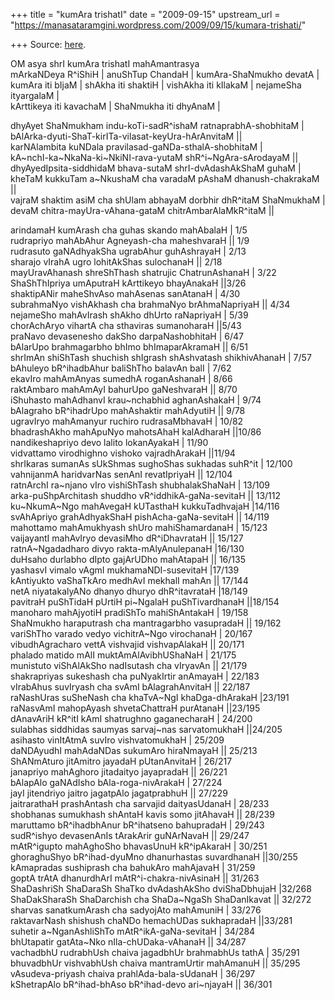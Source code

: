 +++
title = "kumAra trishatI"
date = "2009-09-15"
upstream_url = "https://manasataramgini.wordpress.com/2009/09/15/kumara-trishati/"

+++
Source: [here](https://manasataramgini.wordpress.com/2009/09/15/kumara-trishati/).

OM asya shrI kumAra trishatI mahAmantrasya  
mArkaNDeya R^iShiH \| anuShTup ChandaH \| kumAra-ShaNmukho devatA \|  
kumAra iti bIjaM \| shAkha iti shaktiH \| vishAkha iti kIlakaM \| nejameSha ityargalaM \|  
kArttikeya iti kavachaM \| ShaNmukha iti dhyAnaM \|

dhyAyet ShaNmukham indu-koTi-sadR^ishaM ratnaprabhA-shobhitaM \|  
bAlArka-dyuti-ShaT-kirITa-vilasat-keyUra-hArAnvitaM \|\|  
karNAlambita kuNDala pravilasad-gaNDa-sthalA-shobhitaM \|  
kA\~nchI-ka\~NkaNa-ki\~NkiNI-rava-yutaM shR^i\~NgAra-sArodayaM \|\|  
dhyAyedIpsita-siddhidaM bhava-sutaM shrI-dvAdashAkShaM guhaM \|  
kheTaM kukkuTam a\~NkushaM cha varadaM pAshaM dhanush-chakrakaM \|\|  
vajraM shaktim asiM cha shUlam abhayaM dorbhir dhR^itaM ShaNmukhaM \|  
devaM chitra-mayUra-vAhana-gataM chitrAmbarAlaMkR^itaM \|\|

arindamaH kumArash cha guhas skando mahAbalaH \| 1/5  
rudrapriyo mahAbAhur Agneyash-cha maheshvaraH \|\| 1/9  
rudrasuto gaNAdhyakSha ugrabAhur guhAshrayaH \| 2/13  
sharajo vIrahA ugro lohitAkShas sulochanaH \|\| 2/18  
mayUravAhanash shreShThash shatrujic ChatrunAshanaH \| 3/22  
ShaShThIpriya umAputraH kArttikeyo bhayAnakaH \|\|3/26  
shaktipANir maheShvAso mahAsenas sanAtanaH \| 4/30  
subrahmaNyo vishAkhash cha brahmaNyo brAhmaNapriyaH \|\| 4/34  
nejameSho mahAvIrash shAkho dhUrto raNapriyaH \| 5/39  
chorAchAryo vihartA cha sthaviras sumanoharaH \|\|5/43  
praNavo devasenesho dakSho darpaNashobhitaH \| 6/47  
bAlarUpo brahmagarbho bhImo bhImaparAkramaH \|\| 6/51  
shrImAn shiShTash shuchish shIgrash shAshvatash shikhivAhanaH \| 7/57  
bAhuleyo bR^ihadbAhur baliShTho balavAn balI \| 7/62  
ekavIro mahAmAnyas sumedhA roganAshanaH \| 8/66  
raktAmbaro mahAmAyI bahurUpo gaNeshvaraH \|\| 8/70  
iShuhasto mahAdhanvI krau\~nchabhid aghanAshakaH \| 9/74  
bAlagraho bR^ihadrUpo mahAshaktir mahAdyutiH \|\| 9/78  
ugravIryo mahAmanyur ruchiro rudrasaMbhavaH \| 10/82  
bhadrashAkho mahApuNyo mahotsAhaH kalAdharaH \|\|10/86  
nandikeshapriyo devo lalito lokanAyakaH \| 11/90  
vidvattamo virodhighno vishoko vajradhArakaH \|\|11/94  
shrIkaras sumanAs sUkShmas sughoShas sukhadas suhR^it \| 12/100  
vahnijanmA haridvarNas senAnI revatIpriyaH \|\| 12/104  
ratnArchI ra\~njano vIro vishiShTash shubhalakShaNaH \| 13/109  
arka-puShpArchitash shuddho vR^iddhikA-gaNa-sevitaH \|\| 13/112  
ku\~NkumA\~Ngo mahAvegaH kUTasthaH kukkuTadhvajaH \|14/116  
svAhApriyo grahAdhyakShaH pishAcha-gaNa-sevitaH \|\| 14/119  
mahottamo mahAmukhyash shUro mahiShamardanaH \| 15/123  
vaijayantI mahAvIryo devasiMho dR^iDhavrataH \|\| 15/127  
ratnA\~Ngadadharo divyo rakta-mAlyAnulepanaH \|16/130  
duHsaho durlabho dIpto gajArUDho mahAtapaH \|\| 16/135  
yashasvI vimalo vAgmI mukhamaNDI-susevitaH \|17/139  
kAntiyukto vaShaTkAro medhAvI mekhalI mahAn \|\| 17/144  
netA niyatakalyANo dhanyo dhuryo dhR^itavrataH \|18/149  
pavitraH puShTidaH pUrtiH pi\~NgalaH puShTivardhanaH \|\|18/154  
manoharo mahAjyotiH pradiShTo mahiShAntakaH \| 19/158  
ShaNmukho haraputrash cha mantragarbho vasupradaH \|\| 19/162  
variShTho varado vedyo vichitrA\~Ngo virochanaH \| 20/167  
vibudhAgracharo vettA vishvajid vishvapAlakaH \|\| 20/171  
phalado matido mAlI muktAmAlAvibhUShaNaH \| 21/175  
munistuto viShAlAkSho nadIsutash cha vIryavAn \|\| 21/179  
shakrapriyas sukeshash cha puNyakIrtir anAmayaH \| 22/183  
vIrabAhus suvIryash cha svAmI bAlagrahAnvitaH \|\| 22/187  
raNashUras suSheNash cha khaTvA\~NgI khaDga-dhArakaH \|23/191  
raNasvAmI mahopAyash shvetaChattraH purAtanaH \|\|23/195  
dAnavAriH kR^itI kAmI shatrughno gaganecharaH \| 24/200  
sulabhas siddhidas saumyas sarvaj\~nas sarvatomukhaH \|\|24/205  
asihasto vinItAtmA suvIro vishvatomukhaH \| 25/209  
daNDAyudhI mahAdaNDas sukumAro hiraNmayaH \|\| 25/213  
ShANmAturo jitAmitro jayadaH pUtanAnvitaH \| 26/217  
janapriyo mahAghoro jitadaityo jayapradaH \|\| 26/221  
bAlapAlo gaNAdIsho bAla-roga-nivArakaH \| 27/224  
jayI jitendriyo jaitro jagatpAlo jagatprabhuH \|\| 27/229  
jaitrarathaH prashAntash cha sarvajid daityasUdanaH \| 28/233  
shobhanas sumukhash shAntaH kavis somo jitAhavaH \|\| 28/239  
maruttamo bR^ihadbhAnur bR^ihatseno bahupradaH \| 29/243  
sudR^ishyo devasenAnIs tArakArir guNArNavaH \|\| 29/247  
mAtR^igupto mahAghoSho bhavasUnuH kR^ipAkaraH \| 30/251  
ghoraghuShyo bR^ihad-dyuMno dhanurhastas suvardhanaH \|\|30/255  
kAmapradas sushiprash cha bahukAro mahAjavaH \| 31/259  
goptA trAtA dhanurdhArI mAtR^i-chakra-nivAsinaH \|\| 31/263  
ShaDashriSh ShaDaraSh ShaTko dvAdashAkSho dviShaDbhujaH \|32/268  
ShaDakSharaSh ShaDarchish cha ShaDa\~NgaSh ShaDanIkavat \|\| 32/272  
sharvas sanatkumArash cha sadyojAto mahAmuniH \| 33/276  
raktavarNash shishush chaNDo hemachUDas sukhapradaH \|\|33/281  
suhetir a\~NganAshliShTo mAtR^ikA-gaNa-sevitaH \| 34/284  
bhUtapatir gatAta\~Nko nIla-chUDaka-vAhanaH \|\| 34/287  
vachadbhU rudrabhUsh chaiva jagadbhUr brahmabhUs tathA \| 35/291  
bhuvadbhUr vishvabhUsh chaiva mantramUrtir mahAmanuH \|\| 35/295  
vAsudeva-priyash chaiva prahlAda-bala-sUdanaH \| 36/297  
kShetrapAlo bR^ihad-bhAso bR^ihad-devo ari\~njayaH \|\| 36/301


